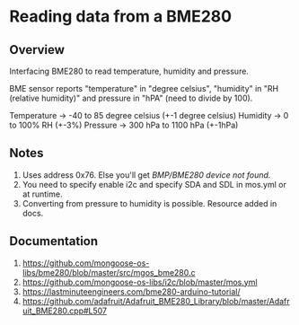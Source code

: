 # Reading data from a BME280

## Overview

Interfacing BME280 to read temperature, humidity and pressure.

BME sensor reports "temperature" in "degree celsius", "humidity" in "RH (relative humidity)"
and pressure in "hPA" (need to divide by 100).

Temperature -> -40 to 85 degree celsius (+-1 degree celsius)
Humidity    ->  0 to 100% RH (+-3%)
Pressure    -> 300 hPa to 1100 hPa (+-1hPa)

## Notes

1. Uses address 0x76. Else you'll get *BMP/BME280 device not found.*
2. You need to specify enable i2c and specify SDA and SDL in mos.yml or at runtime.
3. Converting from pressure to humidity is possible. Resource added in docs.

## Documentation

1. https://github.com/mongoose-os-libs/bme280/blob/master/src/mgos_bme280.c
2. https://github.com/mongoose-os-libs/i2c/blob/master/mos.yml
3. https://lastminuteengineers.com/bme280-arduino-tutorial/
4. https://github.com/adafruit/Adafruit_BME280_Library/blob/master/Adafruit_BME280.cpp#L507
